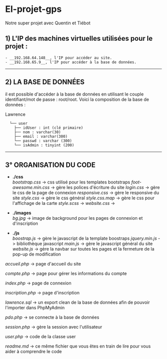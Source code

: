 # El-projet-gps
Notre super projet avec Quentin et Tiébot

## 1) L'IP des machines virtuelles utilisées pour le projet :
    - __192.168.64.148__, l'IP pour accéder au site.  
    - __192.168.65.9__, l'IP pour accéder à la base de données.

-----------------


## 2) LA BASE DE DONNÉES

il est possible d'accéder à la base de données en utilisant le couple identifiant/mot de passe : root/root.
Voici la composition de la base de données :

Lawrence     	
      
      └── user  
        ├── idUser : int (clé primaire)  
        ├── nom : varchar(30)  
        ├── email : varchar(300)  
        └── passwd : varchar (300)  
        └── isAdmin : tinyint (200) 

-----------------


## 3° ORGANISATION DU CODE


* __./css__  
    *bootstrap.css* -> css utilisé pour les templates bootstraps
    *foot-awesome.min.css* -> gère les polices d'écriture du site
    *login.css* -> gère le css de la page de connexion
    *responsive.css* -> gère le responsive du site
    *style.css* -> gère le css général
    *style.css.map* -> gère le css pour l'affichage de la carte
    *style.scss* ->
    *website.css* ->  
* __./images__    
    *bg.jpg* -> image de background pour les pages de connexion et d'inscription

* __./js__  
    *boostrap.js* -> gère le javascript de la template boostraps
    *jquery.min.js* -> bibliothèque javascript
    *main.js* -> gère le javascript général du site
    *website.js* -> gère la navbar sur toutes les pages et la fermeture de la pop-up de modification
      
*accueil.php* -> page d'accueil du site

*compte.php* -> page pour gérer les informations du compte

*index.php* -> page de connexion

*inscription.php* -> page d'inscription

*lawrence.sql* -> un export clean de la base de données afin de pouvoir l'importer dans PhpMyAdmin  

*pdo.php* -> se connecte à la base de données

*session.php* -> gère la session avec l'utilisateur

*user.php* -> code de la classe user

*readme.md* -> ce même fichier que vous êtes en train de lire pour vous aider à comprendre le code  
